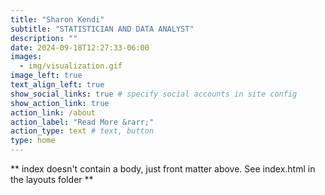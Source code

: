 ```yaml
---
title: "Sharon Kendi"
subtitle: "STATISTICIAN AND DATA ANALYST"
description: ""
date: 2024-09-18T12:27:33-06:00
images:
  - img/visualization.gif
image_left: true
text_align_left: true
show_social_links: true # specify social accounts in site config
show_action_link: true
action_link: /about
action_label: "Read More &rarr;"
action_type: text # text, button
type: home
---
```


** index doesn't contain a body, just front matter above.
See index.html in the layouts folder **
